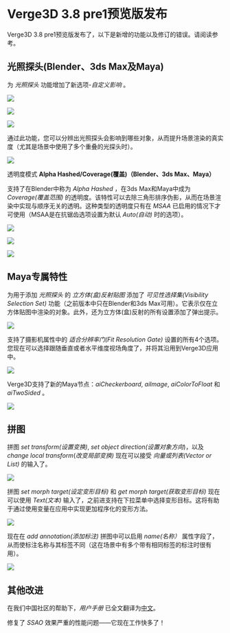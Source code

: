 # Verge3D 3.8 pre1预览版发布
 
Verge3D 3.8 pre1预览版发布了，以下是新增的功能以及修订的错误。请阅读参考。

## 光照探头(Blender、3ds Max及Maya)

为 _光照探头_ 功能增加了新选项-_自定义影响_ 。

![](_media/blender-light-probes-custom-influence.jpg)

![](_media/max-light-probes-custom-influence.jpg)

![](_media/maya-light-probes-custom-influence.jpg)

通过此功能，您可以分辨出光照探头会影响到哪些对象，从而提升场景渲染的真实度（尤其是场景中使用了多个重叠的光探头时）。

![](_media/example-light-probes-custom-influence.jpg)

透明度模式 **Alpha Hashed/Coverage(覆盖)（Blender、3ds Max、Maya）**

支持了在Blender中称为 _Alpha Hashed_ ，在3ds Max和Maya中成为 _Coverage(覆盖范围)_ 的透明度。该特性可以去除三角形排序伪影，从而在场景渲染中实现与顺序无关的透明。这种类型的透明度只有在 _MSAA_ 已启用的情况下才可使用（MSAA是在抗锯齿选项设置为默认 _Auto(自动)_ 时的选项）。

![](_media/blender-material-blend-mode-alpha-hashed.png)

![](_media/3dsmax-alpha-coverage.jpg)

![](_media/maya-alpha-coverage.jpg)

## Maya专属特性

为用于添加 _光照探头_ 的 _立方体(盒)反射贴图_ 添加了 _可见性选择集(Visibility Selection Set)_ 功能（之前版本中只在Blender和3ds Max可用）。它表示仅在立方体贴图中渲染的对象。此外，还为立方体(盒)反射的所有设置添加了弹出提示。

![](_media/maya-visibility-selection-set.jpg)

支持了摄影机属性中的 _适合分辨率门(Fit Resolution Gate)_ 设置的所有4个选项。您现在可以选择跟随垂直或者水平维度视场角度了，并将其沿用到Verge3D应用中。

![](_media/maya-camera-fit-resolution-gate.jpg)

Verge3D支持了新的Maya节点：_aiCheckerboard_, _aiImage_, _aiColorToFloat_ 和 _aiTwoSided_ 。

![](_media/maya-new-node.jpg)

## 拼图

拼图 _set transform(设置变换)_, _set object direction(设置对象方向_)，以及 _change local transform_(_改变局部变换)_ 现在可以接受 _向量或列表(Vector or List)_ 的输入了。

![](_media/puzzles-transform-vector-input.png)

拼图 _set morph target(设定变形目标)_ 和 _get morph target(获取变形目标)_ 现在可以使用 _Text(文本)_ 输入了，之前进支持在下拉菜单中选择变形目标。这将有助于通过使用变量在应用中实现更加程序化的变形方法。

![](_media/puzzles-morph-factor-flexible-input.png)

现在在 _add annotation(添加标注)_ 拼图中可以启用 _name(名称）_ 属性字段了，从而使标注名称与其标签不同（这在场景中有多个带有相同标签的标注时很有用）。

![](_media/puzzle-add-annotation-name-input.png)

## 其他改进

在我们中国社区的帮助下，_用户手册_ 已全文翻译为[中文](https://www.soft8soft.com/docs/manual/zh/index.html)。

修复了 _SSAO_ 效果严重的性能问题——它现在工作快多了！